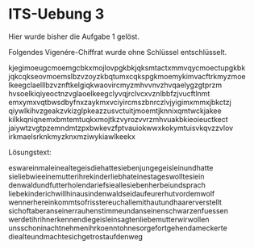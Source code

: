 # ITS-Uebung 3

Hier wurde bisher die Aufgabe 1 gelöst.

Folgendes Vigenére-Chiffrat wurde ohne Schlüssel entschlüsselt. 

 
kjegimoeugcmoemgcbkxmojlovpgkbkjqksmtactxmmvqycmoectupgkbk
jqkcqkseovmoemslbzvzoyzkbqtumxcqkspgkmoemykimvacftrkmyzmoe
lkeegclaelllbzvznftkelgiqkwaovircmyzmhvvnvzhvqaelygzgtprzm
hvsoelkiqiyeoctnzvglaoelkeegclyvqjrclvcxvznlbbfzjvucftlnmt
emxymxvqtbwsdbyfnxzaykmxvciyircmszbnrczlvjyigimxmmxjbkctzj
qiywlkihvzgeakzvkizglpkeazzusvctuitjmoemtjknnixqmtwckjakee
kilkkqniqnemxbmtemtuqkxmojtkzvyrozvvrzmhvuakbkieoieuctkect
jaiywtzvgtpzemndmtzpxbwkevzfptvauiokwwxkokymtuisvkqvzzvlov
irkmaelsrknkmyzknxmziwykiawlkeekx

Lösungstext: 

eswareinmaleinealtegeisdiehattesiebenjungegeisleinundhatte
sieliebwieeinemutterihrekinderliebhateinestageswolltesiein
denwaldundfutterholendariefsieallesiebenherbeiundsprach
liebekinderichwillhinausindenwaldseidaufeurerhutvordemwolf
wennerhereinkommtsofrisstereuchallemithautundhaarerverstellt
sichoftaberanseinerrauhenstimmeundanseinenschwarzenfuessen
werdetihrihnerkennendiegeisleinsagtenliebemutterwirwollen
unsschoninachtnehmenihrkoenntohnesorgefortgehendameckerte
diealteundmachtesichgetrostaufdenweg
